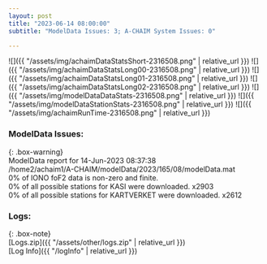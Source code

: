 ```yaml
---
layout: post
title: "2023-06-14 08:00:00"
subtitle: "ModelData Issues: 3; A-CHAIM System Issues: 0"

---
```


![]({{ "/assets/img/achaimDataStatsShort-2316508.png" | relative_url }})
![]({{ "/assets/img/achaimDataStatsLong00-2316508.png" | relative_url }})
![]({{ "/assets/img/achaimDataStatsLong01-2316508.png" | relative_url }})
![]({{ "/assets/img/achaimDataStatsLong02-2316508.png" | relative_url }})
![]({{ "/assets/img/modelDataDataStats-2316508.png" | relative_url }})
![]({{ "/assets/img/modelDataStationStats-2316508.png" | relative_url }})
![]({{ "/assets/img/achaimRunTime-2316508.png" | relative_url }})


### ModelData Issues:  
  
{: .box-warning}  
 ModelData report for 14-Jun-2023 08:37:38   
 /home2/achaim1/A-CHAIM/modelData/2023/165/08/modelData.mat   
 0% of IONO foF2 data is non-zero and finite.   
 0% of all possible stations for KASI were downloaded. x2903   
 0% of all possible stations for KARTVERKET were downloaded. x2612   
  


### Logs:  
  
{: .box-note}  
[Logs.zip]({{ "/assets/other/logs.zip" | relative_url }})  
[Log Info]({{ "/logInfo" | relative_url }})  
